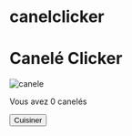# canelclicker
<!DOCTYPE html>
<html>
<head>
<body>

<h1>Canelé Clicker</h1>
<img src="C:\Users\Olivia Walsh\Documents\Studies\image_caneles" alt="canele">
<p>Vous avez 0 canelés</p>
<button class="favorite styled"
        type="button">
    Cuisiner
</button>
</body>
</html>
